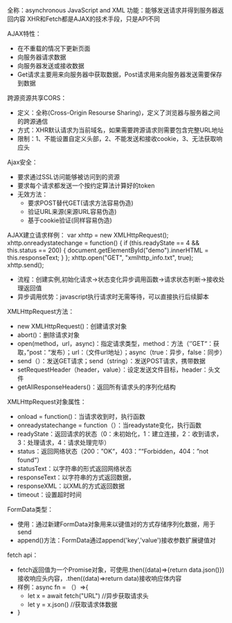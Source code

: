 全称：asynchronous JavaScript and XML
功能：能够发送请求并得到服务器返回内容
XHR和Fetch都是AJAX的技术手段，只是API不同

AJAX特性：
- 在不重载的情况下更新页面
- 向服务器请求数据
- 向服务器发送或接收数据
- Get请求主要用来向服务器中获取数据，Post请求用来向服务器发送需要保存到数据

跨源资源共享CORS：
- 定义：全称(Cross-Origin Resourse Sharing)，定义了浏览器与服务器之间的跨源通信
- 方式：XHR默认请求为当前域名，如果需要跨源请求则需要包含完整URL地址
- 限制：1、不能设置自定义头部，2、不能发送和接收cookie，3、无法获取响应头

Ajax安全：
- 要求通过SSL访问能够被访问到的资源
- 要求每个请求都发送一个按约定算法计算好的token
- 无效方法：
	- 要求POST替代GET(请求方法容易伪造)
	- 验证URL来源(来源URL容易伪造)
	- 基于cookie验证(同样容易伪造)

AJAX建立请求样例：
  var xhttp = new XMLHttpRequest();
  xhttp.onreadystatechange = function() {
    if (this.readyState == 4 && this.status == 200) {
      document.getElementById("demo").innerHTML =
      this.responseText;
    }
  };
  xhttp.open("GET", "xmlhttp_info.txt", true);
  xhttp.send();
  - 流程：创建实例,初始化请求->状态变化异步调用函数->请求状态判断->接收处理返回值
  - 异步调用优势：javascript执行请求时无需等待，可以直接执行后续脚本
  
XMLHttpRequest方法：
- new XMLHttpRequest()：创建请求对象
- abort()：删除请求对象
- open(method，url，async)：指定请求类型，method：方法（‘’GET“：获取，”post：“发布）；url：（文件url地址）；async（true：异步，false：同步）
- send（）：发送GET请求；send（string）：发送POST请求，携带数据
- setRequestHeader（header，value）：设定发送文件目标，header：头文件
- getAllResponseHeaders()：返回所有请求头的序列化结构

XMLHttpRequest对象属性：
- onload = function()：当请求收到时，执行函数
- onreadystatechange = function（）：当readystate变化，执行函数
- readyState：返回请求的状态（0：未初始化，1：建立连接，2：收到请求，3：处理请求，4：请求处理完毕）
- status：返回网络状态（200：”OK“，403：”“Forbidden，404：”not found“）
- statusText：以字符串的形式返回网络状态
- responseText：以字符串的方式返回数据，
- responseXML：以XML的方式返回数据
- timeout：设置超时时间

FormData类型：
- 使用：通过新建FormData对象用来以键值对的方式存储序列化数据，用于send
- append()方法：FormData通过append('key','value')接收参数扩展键值对

fetch api：
- fetch返回值为一个Promise对象，可使用.then((data)=>{return data.json()})接收响应头内容，.then((data)=>return data)接收响应体内容
- 样例：async fn = （）=>{
	- let x = await fetch("URL") //异步获取请求头
	- let y = x.json() //获取请求体数据
- }